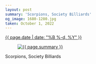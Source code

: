 ```yaml
---
layout: post
summary: 'Scorpions, Society Billiards'
og_image: 1680-1280.jpg
taken: October 1, 2022
---
```


<div class="post">
 <time>
  <a href="/1680">
   {{ page.date | date: "%B %-d, %Y" }}
  </a>
 </time>
 <a href="/1680">
  <figure data-taken="10/1/2022">
   <img alt="{{ page.summary }}" sizes="(min-width: 700px) 50vw, calc(100vw - 2rem)" src="{{ site.assets_url }}/1680-640.jpg" srcset="{{ site.assets_url }}/1680-320.jpg 320w, {{ site.assets_url }}/1680-640.jpg 640w, {{ site.assets_url }}/1680-960.jpg 960w, {{ site.assets_url }}/1680-1280.jpg 1280w"/>
  </figure>
 </a>
 <span>
  Scorpions, Society Billiards
 </span>
</div>
